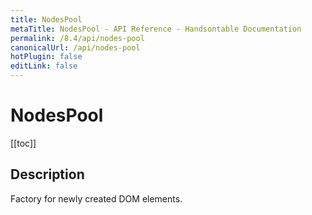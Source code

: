 ```yaml
---
title: NodesPool
metaTitle: NodesPool - API Reference - Handsontable Documentation
permalink: /8.4/api/nodes-pool
canonicalUrl: /api/nodes-pool
hotPlugin: false
editLink: false
---
```


# NodesPool

[[toc]]

## Description

Factory for newly created DOM elements.



